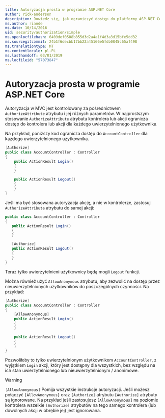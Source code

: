```yaml
---
title: Autoryzacja prosta w programie ASP.NET Core
author: rick-anderson
description: Dowiedz się, jak ograniczyć dostęp do platformy ASP.NET Core kontrolerów i akcji za pomocą atrybutu autoryzacji.
ms.author: riande
ms.date: 10/14/2016
uid: security/authorization/simple
ms.openlocfilehash: 6409def0508b855d3d2a4a1f4d3a3d15bfe5dd32
ms.sourcegitcommit: 24b1f6decbb17bb22a45166e5fdb0845c65af498
ms.translationtype: MT
ms.contentlocale: pl-PL
ms.lasthandoff: 03/01/2019
ms.locfileid: "57073847"
---
```

# <a name="simple-authorization-in-aspnet-core"></a>Autoryzacja prosta w programie ASP.NET Core

<a name="security-authorization-simple"></a>

Autoryzacja w MVC jest kontrolowany za pośrednictwem `AuthorizeAttribute` atrybutu i jej różnych parametrów. W najprostszym stosowanie `AuthorizeAttribute` atrybutu kontrolera lub akcji ogranicza dostęp do kontrolera lub akcji dla każdego uwierzytelnionego użytkownika.

Na przykład, poniższy kod ogranicza dostęp do `AccountController` dla każdego uwierzytelnionego użytkownika.

```csharp
[Authorize]
public class AccountController : Controller
{
    public ActionResult Login()
    {
    }

    public ActionResult Logout()
    {
    }
}
```

Jeśli ma być stosowana autoryzacja akcję, a nie w kontrolerze, zastosuj `AuthorizeAttribute` atrybutu do samej akcji:

```csharp
public class AccountController : Controller
{
   public ActionResult Login()
   {
   }

   [Authorize]
   public ActionResult Logout()
   {
   }
}
```

Teraz tylko uwierzytelnieni użytkownicy będą mogli `Logout` funkcji.

Można również użyć `AllowAnonymous` atrybutu, aby zezwolić na dostęp przez nieuwierzytelnionych użytkowników do poszczególnych czynności. Na przykład:

```csharp
[Authorize]
public class AccountController : Controller
{
    [AllowAnonymous]
    public ActionResult Login()
    {
    }

    public ActionResult Logout()
    {
    }
}
```

Pozwoliłoby to tylko uwierzytelnionym użytkownikom `AccountController`, z wyjątkiem `Login` akcji, który jest dostępny dla wszystkich, bez względu na ich stan uwierzytelnionego lub nieuwierzytelnionym / anonimowe.

> [!WARNING]
> `[AllowAnonymous]` Pomija wszystkie instrukcje autoryzacji. Jeśli możesz połączyć `[AllowAnonymous]` oraz `[Authorize]` atrybutu `[Authorize]` atrybuty są ignorowane. Na przykład jeśli zastosujesz `[AllowAnonymous]` na poziomie kontrolera wszelkie `[Authorize]` atrybutów na tego samego kontrolera (lub dowolnych akcji w obrębie jej) jest ignorowana.
